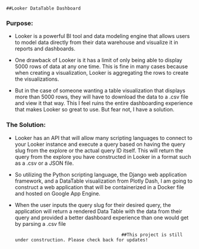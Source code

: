                                                                           ##Looker DataTable Dashboard

### Purpose:

-   Looker is a powerful BI tool and data modeling engine that allows users to model data directly from their data warehouse and visualize it in reports and dashboards.

-   One drawback of Looker is it has a limit of only being able to display 5000 rows of data at any one time. This is fine in many cases because when creating a visualization, Looker is aggregating the rows to create the visualizations.

-   But in the case of someone wanting a table visualization that displays more than 5000 rows, they will have to download the data to a .csv file and view it that way. This I feel ruins the entire dashboarding experience that makes Looker so great to use. But fear not, I have a solution.

### The Solution:

-   Looker has an API that will allow many scripting languages to connect to your Looker instance and execute a query based on having the query slug from the explore or the actual query ID itself. This will return the query from the explore you have constructed in Looker in a format such as a .csv or a JSON file.

-   So utilizing the Python scripting language, the Django web application framework, and a DataTable visualization from Plotly Dash, I am going to construct a web application that will be containerized in a Docker file and hosted on Google App Engine.

-   When the user inputs the query slug for their desired query, the application will return a rendered Data Table with the data from their query and provided a better dashboard experience than one would get by parsing a .csv file

                                                ##This project is still under construction. Please check back for updates!
